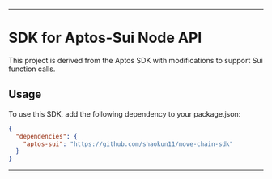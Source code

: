 

---

# SDK for Aptos-Sui Node API

This project is derived from the Aptos SDK with modifications to support Sui function calls.

## Usage

To use this SDK, add the following dependency to your package.json:

```json
{
  "dependencies": {
    "aptos-sui": "https://github.com/shaokun11/move-chain-sdk"
  }
}
```

---
